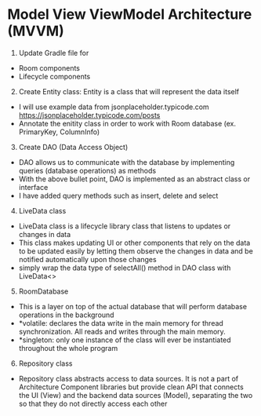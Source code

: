# Model View ViewModel Architecture (MVVM)

1. Update Gradle file for 
- Room components
- Lifecycle components

2. Create Entity class: Entity is a class that will represent the data itself
- I will use example data from jsonplaceholder.typicode.com https://jsonplaceholder.typicode.com/posts
- Annotate the enitity class in order to work with Room database (ex. PrimaryKey, ColumnInfo)

3. Create DAO (Data Access Object)
- DAO allows us to communicate with the database by implementing queries (database operations) as methods
- With the above bullet point, DAO is implemented as an abstract class or interface
- I have added query methods such as insert, delete and select

4. LiveData class 
- LiveData class is a lifecycle library class that listens to updates or changes in data
- This class makes updating UI or other components that rely on the data to be updated easily by letting them observe the changes in data and be notified automatically upon those changes
- simply wrap the data type of selectAll() method in DAO class with LiveData<>

5. RoomDatabase
- This is a layer on top of the actual database that will perform database operations in the background
- *volatile: declares the data write in the main memory for thread synchronization. All reads and writes through the main memory.
- *singleton: only one instance of the class will ever be instantiated throughout the whole program

6. Repository class
- Repository class abstracts access to data sources. It is not a part of Architecture Component libraries but provide clean API that connects the UI (View) and the backend data sources (Model), separating the two so that they do not directly access each other 
